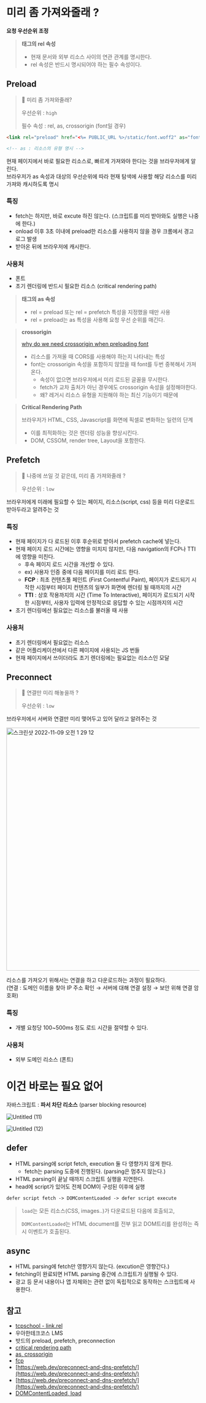 # 미리 좀 가져와줄래 ?

**요청 우선순위 조정**

> **<link> 태그의 rel 속성**
> 
> - 현재 문서와 외부 리소스 사이의 연관 관계를 명시한다.
> - rel 속성은 반드시 명시되어야 하는 필수 속성이다.

## Preload

> 💬 미리 좀 가져와줄래?
> 
> 
> 우선순위 : `high`
> 
> 필수 속성 : rel, as, crossorigin (font일 경우) 
> 

```html
<link rel="preload" href="<%= PUBLIC_URL %>/static/font.woff2" as="font" type="font/woff2" crossorigin />

<!-- as : 리소스의 유형 명시 -->
```

현재 페이지에서 바로 필요한 리소스로, 빠르게 가져와야 한다는 것을 브라우저에게 알린다.   
브라우저가 as 속성과 대상의 우선순위에 따라 현재 탐색에 사용할 해당 리소스를 미리 가져와 캐시하도록 명시   

### 특징

- fetch는 하지만, 바로 excute 하진 않는다. (스크립트를 미리 받아와도 실행은 나중에 한다.)
- onload 이후 3초 이내에 preload한 리소스를 사용하지 않을 경우 크롬에서 경고 로그 발생
- 받아온 뒤에 브라우저에 캐시한다.

### 사용처

- 폰트
- 초기 렌더링에 반드시 필요한 리소스 (critical rendering path)

> **<link> 태그의 as 속성**
> 
> 
> 
> - rel = preload 또는 rel = prefetch 특성을 지정했을 때만 사용
> - rel = preload는 as 특성을 사용해 요청 우선 순위를 매긴다.

> **crossorigin**
> 
> 
> [why do we need crossorigin when preloading font](https://stackoverflow.com/questions/70183153/why-do-we-need-the-crossorigin-attribute-when-preloading-font-files)
> 
> - 리소스를 가져올 때 CORS를 사용해야 하는지 나타내는 특성
> - font는 crossorigin 속성을 포함하지 않았을 때 font를 두번 중복해서 가져온다.
>     - 속성이 없으면 브라우저에서 미리 로드된 글꼴을 무시한다.
>     - fetch가 교차 출처가 아닌 경우에도 crossorigin 속성을 설정해야한다.
>     - 왜? 레거시 리소스 유형을 지원해야 하는 최신 기능이기 때문에

> **Critical Rendering Path**
> 
> 
> 
> 브라우저가 HTML, CSS, Javascript를 화면에 픽셀로 변화하는 일련의 단계
> 
> - 이를 최적화하는 것은 렌더링 성능을 향상시킨다.
> - DOM, CSSOM, render tree, Layout을 포함한다.

## Prefetch

> 💬 나중에 쓰일 것 같은데, 미리 좀 가져와줄래 ?
> 
> 
> 우선순위 : `low`
> 

브라우저에게 미래에 필요할 수 있는 페이지, 리소스(script, css) 등을 미리 다운로드 받아두라고 알려주는 것 

### 특징

- 현재 페이지가 다 로드된 이후 후순위로 받아서 prefetch cache에 넣는다.
- 현재 페이지 로드 시간에는 영향을 미치지 않지만, 다음 navigation의 FCP나 TTI에 영향을 미친다.
    - 후속 페이지 로드 시간을 개선할 수 있다.
    - ex) 사용자 인증 중에 다음 페이지를 미리 로드 한다.
    - **FCP** : 최초 컨텐츠풀 페인트 (First Contentful Paint), 페이지가 로드되기 시작한 시점부터 페이지 컨텐츠의 일부가 화면에 렌더링 될 때까지의 시간
    - **TTI** : 상호 작용까지의 시간 (Time To Interactive), 페이지가 로드되기 시작한 시점부터, 사용자 입력에 안정적으로 응답할 수 있는 시점까지의 시간
- 초기 렌더링에선 필요없는 리소스를 불러올 때 사용

### 사용처

- 초기 렌더링에서 필요없는 리소스
- 같은 어플리케이션에서 다른 페이지에 사용되는 JS 번들
- 현재 페이지에서 쓰이더라도 초기 렌더링에는 필요없는 리소스인 모달

## Preconnect

> 💬 연결만 미리 해놓을까 ?
> 
> 
> 우선순위 : `low`
> 

브라우저에서 서버와 연결만 미리 맺어두고 있어 달라고 알려주는 것 

<img width="634" alt="스크린샷 2022-11-09 오전 1 29 12" src="https://user-images.githubusercontent.com/52737532/200630389-576d1382-7da6-4aa9-adce-dd27cc99a93c.png">

리소스를 가져오기 위해서는 연결을 하고 다운로드하는 과정이 필요하다.   
(연결 : 도메인 이름을 찾아 IP 주소 확인 → 서버에 대해 연결 설정 → 보안 위해 연결 암호화)   

### 특징

- 개별 요청당 100~500ms 정도 로드 시간을 절약할 수 있다.

### 사용처

- 외부 도메인 리소스 (폰트)

# 이건 바로는 필요 없어

자바스크립트 : **파서 차단 리소스** (parser blocking resource) 

![Untitled (11)](https://user-images.githubusercontent.com/52737532/200630569-26d19c9a-0d48-4f8b-91a5-cb58d5a5c6d0.png)

![Untitled (12)](https://user-images.githubusercontent.com/52737532/200630589-85ef50ed-d6fb-4770-a9fa-5c565a2820c1.png)


## defer

- HTML parsing에 script fetch, execution 둘 다 영향가지 않게 한다.
    - fetch는 parsing 도중에 진행된다. (parsing은 멈추지 않는다.)
- HTML parsing이 끝날 때까지 스크립트 실행을 지연한다.
- head에 script가 있어도 전체 DOM이 구성된 이후에 실행

```html
defer script fetch -> DOMContentLoaded -> defer script execute 
```

> `load`는 모든 리소스(CSS, images..)가 다운로드된 다음에 호출되고,
> 
> 
> `DOMContentLoaded`는 HTML document를 전부 읽고 DOM트리를 완성하는 즉시 이벤트가 호출된다.
> 

## async

- HTML parsing에 fetch만 영향가지 않는다. (excution은 영향간다.)
- fetching이 완료되면 HTML parsing 중간에 스크립트가 실행될 수 있다.
- 광고 등 문서 내용이나 앱 자체와는 관련 없이 독립적으로 동작하는 스크립트에 사용한다.

## 참고

- [tcpschool - link.rel](http://www.tcpschool.com/html-tag-attrs/link-rel)
- 우아한테크코스 LMS
- 밧드의 preload, prefetch, preconnection
- [critical rendering path](https://developer.mozilla.org/ko/docs/Web/Performance/Critical_rendering_path)
- [as, crossorigin](https://developer.mozilla.org/ko/docs/Web/HTML/Element/link#attr-as)
- [fcp](https://web.dev/i18n/ko/fcp/)
- [https://web.dev/preconnect-and-dns-prefetch/](https://web.dev/preconnect-and-dns-prefetch/)
- [https://web.dev/preconnect-and-dns-prefetch/](https://web.dev/preconnect-and-dns-prefetch/)
- [DOMContentLoaded, load](https://yelee.tistory.com/13)
